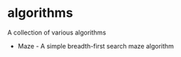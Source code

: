 algorithms
==========

A collection of various algorithms

- Maze - A simple breadth-first search maze algorithm


